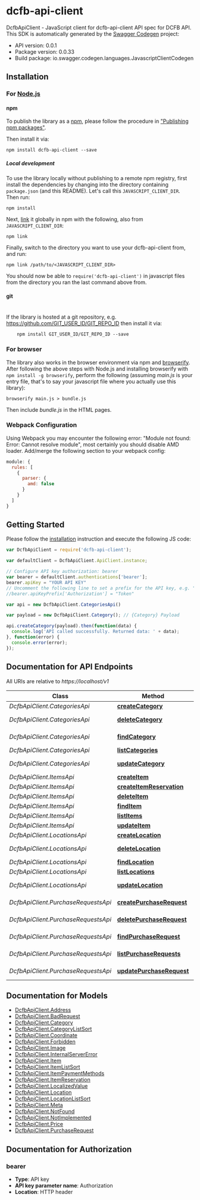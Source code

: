 # dcfb-api-client

DcfbApiClient - JavaScript client for dcfb-api-client
API spec for DCFB API.
This SDK is automatically generated by the [Swagger Codegen](https://github.com/swagger-api/swagger-codegen) project:

- API version: 0.0.1
- Package version: 0.0.33
- Build package: io.swagger.codegen.languages.JavascriptClientCodegen

## Installation

### For [Node.js](https://nodejs.org/)

#### npm

To publish the library as a [npm](https://www.npmjs.com/),
please follow the procedure in ["Publishing npm packages"](https://docs.npmjs.com/getting-started/publishing-npm-packages).

Then install it via:

```shell
npm install dcfb-api-client --save
```

##### Local development

To use the library locally without publishing to a remote npm registry, first install the dependencies by changing 
into the directory containing `package.json` (and this README). Let's call this `JAVASCRIPT_CLIENT_DIR`. Then run:

```shell
npm install
```

Next, [link](https://docs.npmjs.com/cli/link) it globally in npm with the following, also from `JAVASCRIPT_CLIENT_DIR`:

```shell
npm link
```

Finally, switch to the directory you want to use your dcfb-api-client from, and run:

```shell
npm link /path/to/<JAVASCRIPT_CLIENT_DIR>
```

You should now be able to `require('dcfb-api-client')` in javascript files from the directory you ran the last 
command above from.

#### git
#
If the library is hosted at a git repository, e.g.
https://github.com/GIT_USER_ID/GIT_REPO_ID
then install it via:

```shell
    npm install GIT_USER_ID/GIT_REPO_ID --save
```

### For browser

The library also works in the browser environment via npm and [browserify](http://browserify.org/). After following
the above steps with Node.js and installing browserify with `npm install -g browserify`,
perform the following (assuming *main.js* is your entry file, that's to say your javascript file where you actually 
use this library):

```shell
browserify main.js > bundle.js
```

Then include *bundle.js* in the HTML pages.

### Webpack Configuration

Using Webpack you may encounter the following error: "Module not found: Error:
Cannot resolve module", most certainly you should disable AMD loader. Add/merge
the following section to your webpack config:

```javascript
module: {
  rules: [
    {
      parser: {
        amd: false
      }
    }
  ]
}
```

## Getting Started

Please follow the [installation](#installation) instruction and execute the following JS code:

```javascript
var DcfbApiClient = require('dcfb-api-client');

var defaultClient = DcfbApiClient.ApiClient.instance;

// Configure API key authorization: bearer
var bearer = defaultClient.authentications['bearer'];
bearer.apiKey = "YOUR API KEY"
// Uncomment the following line to set a prefix for the API key, e.g. "Token" (defaults to null)
//bearer.apiKeyPrefix['Authorization'] = "Token"

var api = new DcfbApiClient.CategoriesApi()

var payload = new DcfbApiClient.Category(); // {Category} Payload

api.createCategory(payload).then(function(data) {
  console.log('API called successfully. Returned data: ' + data);
}, function(error) {
  console.error(error);
});


```

## Documentation for API Endpoints

All URIs are relative to *https://localhost/v1*

Class | Method | HTTP request | Description
------------ | ------------- | ------------- | -------------
*DcfbApiClient.CategoriesApi* | [**createCategory**](docs/CategoriesApi.md#createCategory) | **POST** /categories | Create category
*DcfbApiClient.CategoriesApi* | [**deleteCategory**](docs/CategoriesApi.md#deleteCategory) | **DELETE** /categories/{categoryId} | deletes an category
*DcfbApiClient.CategoriesApi* | [**findCategory**](docs/CategoriesApi.md#findCategory) | **GET** /categories/{categoryId} | Finds an category
*DcfbApiClient.CategoriesApi* | [**listCategories**](docs/CategoriesApi.md#listCategories) | **GET** /categories | List categories
*DcfbApiClient.CategoriesApi* | [**updateCategory**](docs/CategoriesApi.md#updateCategory) | **PUT** /categories/{categoryId} | updates an category
*DcfbApiClient.ItemsApi* | [**createItem**](docs/ItemsApi.md#createItem) | **POST** /items | Create item
*DcfbApiClient.ItemsApi* | [**createItemReservation**](docs/ItemsApi.md#createItemReservation) | **POST** /items/{itemId}/reservations | Create item
*DcfbApiClient.ItemsApi* | [**deleteItem**](docs/ItemsApi.md#deleteItem) | **DELETE** /items/{itemId} | deletes an item
*DcfbApiClient.ItemsApi* | [**findItem**](docs/ItemsApi.md#findItem) | **GET** /items/{itemId} | Finds an item
*DcfbApiClient.ItemsApi* | [**listItems**](docs/ItemsApi.md#listItems) | **GET** /items | List items
*DcfbApiClient.ItemsApi* | [**updateItem**](docs/ItemsApi.md#updateItem) | **PUT** /items/{itemId} | updates an item
*DcfbApiClient.LocationsApi* | [**createLocation**](docs/LocationsApi.md#createLocation) | **POST** /locations | Create location
*DcfbApiClient.LocationsApi* | [**deleteLocation**](docs/LocationsApi.md#deleteLocation) | **DELETE** /locations/{locationId} | deletes an location
*DcfbApiClient.LocationsApi* | [**findLocation**](docs/LocationsApi.md#findLocation) | **GET** /locations/{locationId} | Finds an location
*DcfbApiClient.LocationsApi* | [**listLocations**](docs/LocationsApi.md#listLocations) | **GET** /locations | List locations
*DcfbApiClient.LocationsApi* | [**updateLocation**](docs/LocationsApi.md#updateLocation) | **PUT** /locations/{locationId} | updates an location
*DcfbApiClient.PurchaseRequestsApi* | [**createPurchaseRequest**](docs/PurchaseRequestsApi.md#createPurchaseRequest) | **POST** /purchaseRequests | Create purchase request
*DcfbApiClient.PurchaseRequestsApi* | [**deletePurchaseRequest**](docs/PurchaseRequestsApi.md#deletePurchaseRequest) | **DELETE** /purchaseRequests/{purchaseRequestId} | deletes an purchase request
*DcfbApiClient.PurchaseRequestsApi* | [**findPurchaseRequest**](docs/PurchaseRequestsApi.md#findPurchaseRequest) | **GET** /purchaseRequests/{purchaseRequestId} | Finds an purchaseRequest
*DcfbApiClient.PurchaseRequestsApi* | [**listPurchaseRequests**](docs/PurchaseRequestsApi.md#listPurchaseRequests) | **GET** /purchaseRequests | List purchase requests
*DcfbApiClient.PurchaseRequestsApi* | [**updatePurchaseRequest**](docs/PurchaseRequestsApi.md#updatePurchaseRequest) | **PUT** /purchaseRequests/{purchaseRequestId} | updates an purchase request


## Documentation for Models

 - [DcfbApiClient.Address](docs/Address.md)
 - [DcfbApiClient.BadRequest](docs/BadRequest.md)
 - [DcfbApiClient.Category](docs/Category.md)
 - [DcfbApiClient.CategoryListSort](docs/CategoryListSort.md)
 - [DcfbApiClient.Coordinate](docs/Coordinate.md)
 - [DcfbApiClient.Forbidden](docs/Forbidden.md)
 - [DcfbApiClient.Image](docs/Image.md)
 - [DcfbApiClient.InternalServerError](docs/InternalServerError.md)
 - [DcfbApiClient.Item](docs/Item.md)
 - [DcfbApiClient.ItemListSort](docs/ItemListSort.md)
 - [DcfbApiClient.ItemPaymentMethods](docs/ItemPaymentMethods.md)
 - [DcfbApiClient.ItemReservation](docs/ItemReservation.md)
 - [DcfbApiClient.LocalizedValue](docs/LocalizedValue.md)
 - [DcfbApiClient.Location](docs/Location.md)
 - [DcfbApiClient.LocationListSort](docs/LocationListSort.md)
 - [DcfbApiClient.Meta](docs/Meta.md)
 - [DcfbApiClient.NotFound](docs/NotFound.md)
 - [DcfbApiClient.NotImplemented](docs/NotImplemented.md)
 - [DcfbApiClient.Price](docs/Price.md)
 - [DcfbApiClient.PurchaseRequest](docs/PurchaseRequest.md)


## Documentation for Authorization


### bearer

- **Type**: API key
- **API key parameter name**: Authorization
- **Location**: HTTP header

